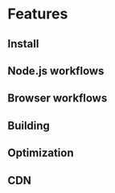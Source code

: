 # Features

## Install

## Node.js workflows

## Browser workflows

## Building

## Optimization

## CDN